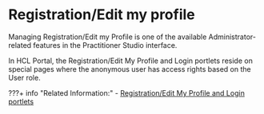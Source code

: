 # Registration/Edit my profile

Managing Registration/Edit my Profile is one of the available Administrator-related features in the Practitioner Studio interface.

In HCL Portal, the Registration/Edit My Profile and Login portlets reside on special pages where the anonymous user has access rights based on the User role.

???+ info "Related Information:"
    - [Registration/Edit My Profile and Login portlets](../../deployment/manage/security/users_and_groups/sec_subman.md) 




